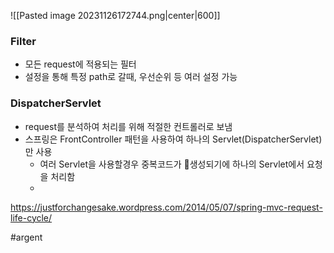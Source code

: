 ![[Pasted image 20231126172744.png|center|600]]

### Filter
- 모든 request에 적용되는 필터
- 설정을 통해 특정 path로 갈때, 우선순위 등 여러 설정 가능

### DispatcherServlet
- request를 분석하여 처리를 위해 적절한 컨트롤러로 보냄
- 스프링은 FrontController 패턴을 사용하여 하나의 Servlet(DispatcherServlet)만 사용
	- 여러 Servlet을 사용할경우 중복코드가 생성되기에 하나의 Servlet에서 요청을 처리함
	- 



https://justforchangesake.wordpress.com/2014/05/07/spring-mvc-request-life-cycle/

#argent